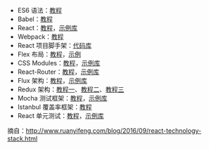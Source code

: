 - ES6 语法：[教程](http://es6.ruanyifeng.com/)
- Babel：[教程](http://www.ruanyifeng.com/blog/2016/01/babel.html)
- React：[教程](http://www.ruanyifeng.com/blog/2015/03/react.html)，[示例库](https://github.com/ruanyf/react-demos)
- Webpack：[教程](https://github.com/ruanyf/webpack-demos)
- React 项目脚手架：[代码库](https://github.com/ruanyf/react-babel-webpack-boilerplate)
- Flex 布局：[教程](http://www.ruanyifeng.com/blog/2015/07/flex-grammar.html)，[示例](http://www.ruanyifeng.com/blog/2015/07/flex-examples.html)
- CSS Modules：[教程](http://www.ruanyifeng.com/blog/2016/06/css_modules.html)，[示例库](https://github.com/ruanyf/css-modules-demos)
- React-Router：[教程](http://www.ruanyifeng.com/blog/2016/05/react_router.html)，[示例库](https://github.com/reactjs/react-router-tutorial/tree/master/lessons)
- Flux 架构：[教程](http://www.ruanyifeng.com/blog/2016/01/flux.html)，[示例库](https://github.com/ruanyf/extremely-simple-flux-demo)
- Redux 架构：[教程一](http://www.ruanyifeng.com/blog/2016/09/redux_tutorial_part_one_basic_usages.html)、[教程二](http://www.ruanyifeng.com/blog/2016/09/redux_tutorial_part_two_async_operations.html)、[教程三](http://www.ruanyifeng.com/blog/2016/09/redux_tutorial_part_three_react-redux.html)
- Mocha 测试框架：[教程](http://www.ruanyifeng.com/blog/2015/12/a-mocha-tutorial-of-examples.html)，[示例库](https://github.com/ruanyf/mocha-demos)
- Istanbul 覆盖率框架：[教程](http://www.ruanyifeng.com/blog/2015/06/istanbul.html)
- React 单元测试：[教程](http://www.ruanyifeng.com/blog/2016/02/react-testing-tutorial.html)，[示例库](https://github.com/ruanyf/react-testing-demo)

摘自：http://www.ruanyifeng.com/blog/2016/09/react-technology-stack.html
